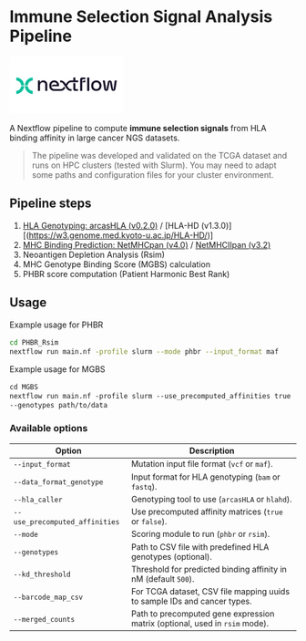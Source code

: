 # Immune Selection Signal Analysis Pipeline

<img src="nextflow.png" alt="Nextflow" width="200"/>

A Nextflow pipeline to compute **immune selection signals** from HLA binding affinity in large cancer NGS datasets.

> The pipeline was developed and validated on the TCGA dataset and runs on HPC clusters (tested with Slurm). You may need to adapt some paths and configuration files for your cluster environment.

## Pipeline steps

1. [HLA Genotyping: arcasHLA (v0.2.0)](https://github.com/RabadanLab/arcasHLA) / [HLA-HD (v1.3.0)][(https://w3.genome.med.kyoto-u.ac.jp/HLA-HD/)]
2. [MHC Binding Prediction: NetMHCpan (v4.0)](https://services.healthtech.dtu.dk/services/NetMHCpan-4.0/) / [NetMHCIIpan (v3.2)](https://services.healthtech.dtu.dk/services/NetMHCIIpan-3.2/)
3. Neoantigen Depletion Analysis (Rsim)
4. MHC Genotype Binding Score (MGBS) calculation
5. PHBR score computation (Patient Harmonic Best Rank)

## Usage

Example usage for PHBR
```bash
cd PHBR_Rsim
nextflow run main.nf -profile slurm --mode phbr --input_format maf
```
Example usage for MGBS
```
cd MGBS
nextflow run main.nf -profile slurm --use_precomputed_affinities true --genotypes path/to/data
```

### Available options

| Option                         | Description |
|--------------------------------|-------------|
| `--input_format`                | Mutation input file format (`vcf` or `maf`). |
| `--data_format_genotype`        | Input format for HLA genotyping (`bam` or `fastq`). |
| `--hla_caller`                  | Genotyping tool to use (`arcasHLA` or `hlahd`). |
| `--use_precomputed_affinities`  | Use precomputed affinity matrices (`true` or `false`). |
| `--mode`                        | Scoring module to run (`phbr` or `rsim`). |
| `--genotypes`                   | Path to CSV file with predefined HLA genotypes (optional). |
| `--kd_threshold`                | Threshold for predicted binding affinity in nM (default `500`). |
| `--barcode_map_csv`             | For TCGA dataset, CSV file mapping uuids to sample IDs and cancer types. |
| `--merged_counts`               | Path to precomputed gene expression matrix (optional, used in `rsim` mode). |

